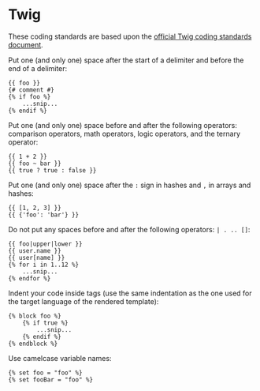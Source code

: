 # Twig

These coding standards are based upon the [official Twig coding standards document](https://twig.symfony.com/doc/3.x/coding_standards.html).

Put one (and only one) space after the start of a delimiter and before the end of a delimiter:

```twig
{{ foo }}
{# comment #}
{% if foo %}
    ...snip...
{% endif %}
```

Put one (and only one) space before and after the following operators: comparison operators, math operators, logic operators, and the ternary operator:

```twig
{{ 1 + 2 }}
{{ foo ~ bar }}
{{ true ? true : false }}
```

Put one (and only one) space after the `:` sign in hashes and `,` in arrays and hashes:

```twig
{{ [1, 2, 3] }}
{{ {'foo': 'bar'} }}
```

Do not put any spaces before and after the following operators: `| . .. []`:

```twig
{{ foo|upper|lower }}
{{ user.name }}
{{ user[name] }}
{% for i in 1..12 %}
    ...snip...
{% endfor %}
```

Indent your code inside tags (use the same indentation as the one used for the target language of the rendered template):

```twig
{% block foo %}
    {% if true %}
        ...snip...
    {% endif %}
{% endblock %}
```

Use camelcase variable names:

```twig
{% set foo = "foo" %}
{% set fooBar = "foo" %}
```
